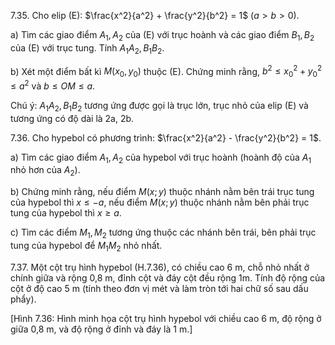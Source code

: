 7.35. Cho elip (E): $\frac{x^2}{a^2} + \frac{y^2}{b^2} = 1$ $(a > b > 0)$.

a) Tìm các giao điểm $A_1, A_2$ của (E) với trục hoành và các giao điểm $B_1, B_2$ của (E) với trục tung. Tính $A_1A_2, B_1B_2$.

b) Xét một điểm bất kì $M(x_0, y_0)$ thuộc (E).
Chứng minh rằng, $b^2 \leq x_0^2 + y_0^2 \leq a^2$ và $b \leq OM \leq a$.

Chú ý: $A_1A_2, B_1B_2$ tương ứng được gọi là trục lớn, trục nhỏ của elip (E) và tương ứng có độ dài là 2a, 2b.

7.36. Cho hypebol có phương trình: $\frac{x^2}{a^2} - \frac{y^2}{b^2} = 1$.

a) Tìm các giao điểm $A_1, A_2$ của hypebol với trục hoành (hoành độ của $A_1$ nhỏ hơn của $A_2$).

b) Chứng minh rằng, nếu điểm $M(x; y)$ thuộc nhánh nằm bên trái trục tung của hypebol thì $x \leq -a$, nếu điểm $M(x; y)$ thuộc nhánh nằm bên phải trục tung của hypebol thì $x \geq a$.

c) Tìm các điểm $M_1, M_2$ tương ứng thuộc các nhánh bên trái, bên phải trục tung của hypebol để $M_1M_2$ nhỏ nhất.

7.37. Một cột trụ hình hypebol (H.7.36), có chiều cao 6 m, chỗ nhỏ nhất ở chính giữa và rộng 0,8 m, đỉnh cột và đáy cột đều rộng 1m. Tính độ rộng của cột ở độ cao 5 m (tính theo đơn vị mét và làm tròn tới hai chữ số sau dấu phẩy).

[Hình 7.36: Hình minh họa cột trụ hình hypebol với chiều cao 6 m, độ rộng ở giữa 0,8 m, và độ rộng ở đỉnh và đáy là 1 m.]